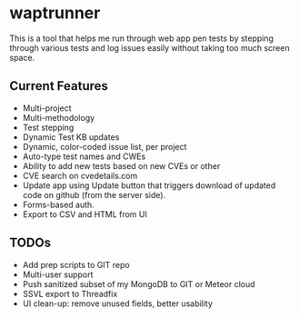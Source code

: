 # waptrunner

This is a tool that helps me run through web app pen tests by stepping through various tests and log issues easily without taking too much screen space. 

## Current Features
* Multi-project
* Multi-methodology
* Test stepping
* Dynamic Test KB updates
* Dynamic, color-coded issue list, per project
* Auto-type test names and CWEs 
* Ability to add new tests based on new CVEs or other
* CVE search on cvedetails.com
* Update app using Update button that triggers download of updated code on github (from the server side).
* Forms-based auth.
* Export to CSV and HTML from UI

## TODOs
* Add prep scripts to GIT repo
* Multi-user support
* Push sanitized subset of my MongoDB to GIT or Meteor cloud
* SSVL export to Threadfix
* UI clean-up: remove unused fields, better usability
